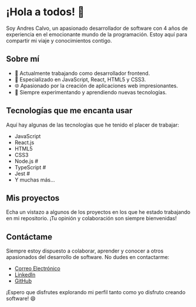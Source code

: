 # ¡Hola a todos! 👋

Soy Andres Calvo, un apasionado desarrollador de software con 4 años de experiencia en el emocionante mundo de la programación. Estoy aquí para compartir mi viaje y conocimientos contigo.

## Sobre mí

- 💼 Actualmente trabajando como desarrollador frontend.
- 🚀 Especializado en JavaScript, React, HTML5 y CSS3.
- 🌐 Apasionado por la creación de aplicaciones web impresionantes.
- 🧪 Siempre experimentando y aprendiendo nuevas tecnologías.

## Tecnologías que me encanta usar

Aquí hay algunas de las tecnologías que he tenido el placer de trabajar:

- JavaScript
- React.js
- HTML5
- CSS3
- Node.js #
- TypeScript #
- Jest #
- Y muchas más...

## Mis proyectos

Echa un vistazo a algunos de los proyectos en los que he estado trabajando en mi repositorio. ¡Tu opinión y colaboración son siempre bienvenidas!

## Contáctame

Siempre estoy dispuesto a colaborar, aprender y conocer a otros apasionados del desarrollo de software. No dudes en contactarme:

- [Correo Electrónico](andrescalvo9407@gmail.com)
- [LinkedIn](https://www.linkedin.com/in/andrescalvog/)
- [GitHub](https://github.com/AndresCalvoG)

¡Espero que disfrutes explorando mi perfil tanto como yo disfruto creando software! 😄

